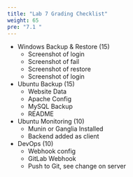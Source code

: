 ```yaml
---
title: "Lab 7 Grading Checklist"
weight: 65
pre: "7.1 "
---
```


- Windows Backup & Restore (15)
  - Screenshot of login
  - Screenshot of fail
  - Screenshot of restore
  - Screenshot of login
- Ubuntu Backup (15)
  - Website Data
  - Apache Config
  - MySQL Backup
  - README
- Ubuntu Monitoring (10)
  - Munin or Ganglia Installed
  - Backend added as client
- DevOps (10)
  - Webhook config
  - GitLab Webhook
  - Push to Git, see change on server
